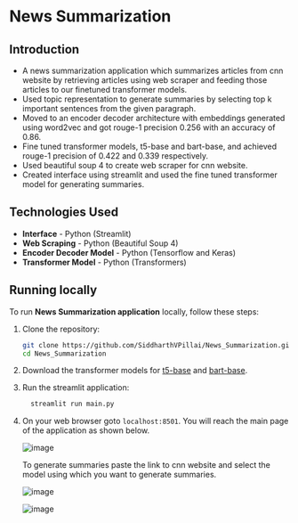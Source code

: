 # News Summarization

## Introduction
- A news summarization application which summarizes articles from cnn website by retrieving articles using web scraper and feeding those articles to our finetuned transformer models.
- Used topic representation to generate summaries by selecting top k important sentences from the given paragraph.
- Moved to an encoder decoder architecture with embeddings generated using word2vec and got rouge-1 precision 0.256 with an accuracy of 0.86.
- Fine tuned transformer models, t5-base and bart-base, and achieved rouge-1 precision of 0.422 and 0.339 respectively.
- Used beautiful soup 4 to create web scraper for cnn website.
- Created interface using streamlit and used the fine tuned transformer model for generating summaries. 


## Technologies Used
- **Interface** - Python (Streamlit)
- **Web Scraping** - Python (Beautiful Soup 4)
- **Encoder Decoder Model** - Python (Tensorflow and Keras) 
- **Transformer Model** - Python (Transformers)

## Running locally
To run **News Summarization application** locally, follow these steps:
1. Clone the repository:
   
   ```bash
   git clone https://github.com/SiddharthVPillai/News_Summarization.git
   cd News_Summarization
   ```

2. Download the transformer models for [t5-base](https://www.kaggle.com/models/siddharth050/t5-fine-tuned) and [bart-base](https://www.kaggle.com/models/siddharth050/bart-fine-tuned).
  
3. Run the streamlit application:
   
    ```bash
      streamlit run main.py
    ```

4. On your web browser goto `localhost:8501`. You will reach the main page of the application as shown below.

   ![image](https://github.com/SiddharthVPillai/News_Summarization/assets/68557526/28295d68-8c94-46e8-93e4-1d450819b8e4)

   To generate summaries paste the link to cnn website and select the model using which you want to generate summaries.

   ![image](https://github.com/SiddharthVPillai/News_Summarization/assets/68557526/ccf3d7ee-94ee-4e16-a01e-cd32ca0a8d37)
  
   ![image](https://github.com/SiddharthVPillai/News_Summarization/assets/68557526/46c795d4-0523-47e3-a3e0-0ca2fefda332)
   
  
